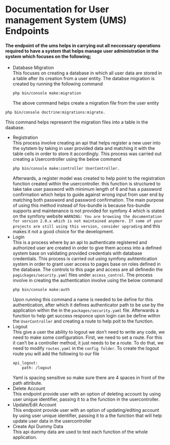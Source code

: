 # Documentation for User management System (UMS) Endpoints

#### The endpoint of the ums helps in carrying out all neccessary operations required to have a system that helps manage user administration in the system which focuses on the following;<br>

- Database Migration<br>This focuses on creating a database in which all user data are stored in a table after its creation from a user entity. The databse migration is created by running the following command

  ```bash
  php bin/console make:migration
  ```
  The above command helps create a migration file from the user entity

```bash
php bin/console doctrine:migrations:migrate.
```
This command helps represenrt the migration files into a table in the daabase.

- Registration<br> This process involve creating an api that helps register a new user into the sytstem by taking in user provided data and matching it with the table cells in order to store it accordingly. This process was carried out creating a Usercontroller using the below command
  ```bash
  php bin/console make:controller UserController.
  ```
  Afterwards, a register model was created to help point to the registration function created within the usercontroller. this function is structured to take take user password with minimum length of 6 and has a password confirmation which helps to guide against wrong input from user end by matching both password and password confirmation. The main purpose of using this method instead of fos-bundle is because fos-bundle supports and maintenance is not provided for symfony 4 which is stated on the symfony website
  `WARNING: You are browsing the documentation for version 2.0.x which is not maintained anymore. If some of your projects are still using this version, consider upgrading`
and this makes it not a good choice for the development.
- Login <br> This is a process where by an api to authenticate registered and authorized user are created in order to give them access into a defined system base on validating provided credentials with database credentials. This process is carried out using symfony auhtentication system in order to grant user access to pages base on roles defined in the database. The controls to this page and access are all definedin the `pagickages/security.yaml` files under `access_control`. The process involve in creating the authentication involve using the below command
  ```bash
  php bin/console make:auth
  ```
  Upon running this command a name is needed to be define for this authentication, after which it defines authenticator path to be use by the application within the in the `packages/security.yaml` file. Afterwards a function to help get success responce upon login can be define within the `UserController` and creating a route to help poit to the function.
- Logout<br> This give a user the ability to logout we don’t need to write any code, we need to make some configuration. First, we need to set a route. For this it can’t be a controller method, it just needs to be a route. To do that, we need to modify `routes.yaml` in the `config folder`. To create the logout route you will add the following to our file
  ```bash
  api_logout:
      path: /logout
    ```
    Yaml is spacing sensitive so make sure there are 4 spaces in front of the path attribute.
- Delete Account <br> This endpoint provide user with an option of deleting account by using user unique identifier, passing it to a the function in the usercontroller.
- Update/Edit Account<br> This endpoint provide user with an option of updating/editing account by using user unique identifier, passing it to a the function that will help update user data in the usercontroller
- Create Api Dummy Data<br> This api dummy data are used to test each function of the whole application.


